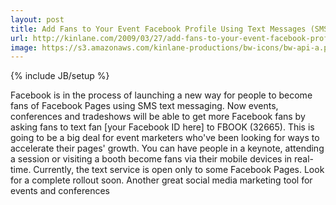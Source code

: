 ```yaml
---
layout: post
title: Add Fans to Your Event Facebook Profile Using Text Messages (SMS)
url: http://kinlane.com/2009/03/27/add-fans-to-your-event-facebook-profile-using-text-messages-sms/
image: https://s3.amazonaws.com/kinlane-productions/bw-icons/bw-api-a.png
---
```

{% include JB/setup %}
<p>
     Facebook is in the process of launching a new way for people to become fans of Facebook Pages using SMS text messaging. Now events, conferences and tradeshows will be able to get more Facebook fans by asking fans to text fan [your Facebook ID here] to FBOOK (32665). This is going to be a big deal for event marketers who've been looking for ways to accelerate their pages' growth. You can have people in a keynote, attending a session or visiting a booth become fans via their mobile devices in real-time. Currently, the text service is open only to some Facebook Pages. Look for a complete rollout soon. Another great social media marketing tool for events and conferences
</p>